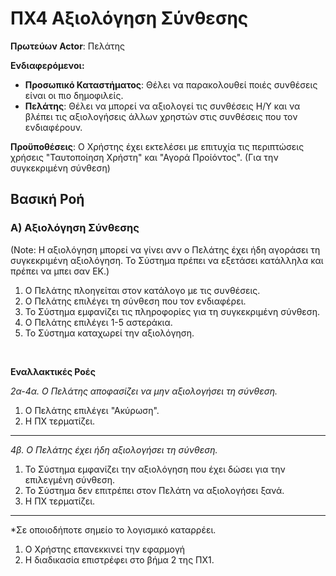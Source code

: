 # ΠΧ4 Αξιολόγηση Σύνθεσης

**Πρωτεύων Actor**: Πελάτης 

**Ενδιαφερόμενοι:**
- **Προσωπικό Καταστήματος**: Θέλει να παρακολουθεί ποιές συνθέσεις είναι οι πιο δημοφιλείς.
- **Πελάτης**:  Θέλει να μπορεί να αξιολογεί τις συνθέσεις Η/Υ και να βλέπει τις αξιολογήσεις άλλων χρηστών στις συνθέσεις που τον ενδιαφέρουν.

**Προϋποθέσεις**: Ο Χρήστης έχει εκτελέσει με επιτυχία τις περιπτώσεις χρήσεις "Ταυτοποίηση Χρήστη" και "Αγορά Προίόντος".
(Για την συγκεκριμένη σύνθεση)


## Βασική Ροή

### Α) Αξιολόγηση Σύνθεσης

(Note: Η αξιολόγηση μπορεί να γίνει ανν ο Πελάτης έχει ήδη αγοράσει τη συγκεκριμένη αξιολόγηση. Το Σύστημα πρέπει να εξετάσει κατάλληλα και πρέπει να μπει σαν ΕΚ.)

1. Ο Πελάτης πλοηγείται στον κατάλογο με τις συνθέσεις.
2. Ο Πελάτης επιλέγει τη σύνθεση που τον ενδιαφέρει.
3. Το Σύστημα εμφανίζει τις πληροφορίες για τη συγκεκριμένη σύνθεση.
4. Ο Πελάτης επιλέγει 1-5 αστεράκια.
5. Το Σύστημα καταχωρεί την αξιολόγηση.

</br>

**Εναλλακτικές Ροές**

*2α-4α. Ο Πελάτης αποφασίζει να μην αξιολογήσει τη σύνθεση.*
1. Ο Πελάτης επιλέγει "Ακύρωση".
2. Η ΠΧ τερματίζει.
---

*4β. Ο Πελάτης έχει ήδη αξιολογήσει τη σύνθεση.*
1. Το Σύστημα εμφανίζει την αξιολόγηση που έχει δώσει για την επιλεγμένη σύνθεση.
2. Το Σύστημα δεν επιτρέπει στον Πελάτη να αξιολογήσει ξανά.
3. Η ΠΧ τερματίζει.
---

*Σε οποιοδήποτε σημείο το λογισμικό καταρρέει.
1. Ο Χρήστης επανεκκινεί την εφαρμογή 
2. Η διαδικασία επιστρέφει στο βήμα 2 της ΠΧ1.